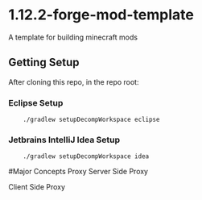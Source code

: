# 1.12.2-forge-mod-template
A template for building minecraft mods

## Getting Setup
After cloning this repo, in the repo root:

### Eclipse Setup
```
    ./gradlew setupDecompWorkspace eclipse
```

### Jetbrains IntelliJ Idea Setup
```
    ./gradlew setupDecompWorkspace idea
```

#Major Concepts
Proxy
Server Side Proxy

Client Side Proxy

